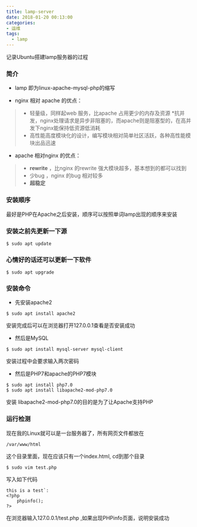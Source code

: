 ```yaml
---
title: lamp-server
date: 2018-01-20 00:13:00
categories: 
- 运维
tags:
  - lamp
---
```


记录Ubuntu搭建lamp服务器的过程



### 简介

* lamp 即为linux-apache-mysql-php的缩写

* nginx 相对 apache 的优点：

>   * 轻量级，同样起web 服务，比apache 占用更少的内存及资源
>   *抗并发，nginx处理请求是异步非阻塞的，而apache则是阻塞型的，在高并发下nginx能保持低资源低消耗
>   * 高性能高度模块化的设计，编写模块相对简单社区活跃，各种高性能模块出品迅速

* apache 相对nginx 的优点：

>   * **rewrite** ，比nginx 的rewrite 强大模块超多，基本想到的都可以找到
>   * 少bug ，nginx 的bug 相对较多
>   * **超稳定**

<!-- more -->
### 安装顺序

最好是PHP在Apache之后安装，顺序可以按照单词lamp出现的顺序来安装

### 安装之前先更新一下源

```
$ sudo apt update
```

### 心情好的话还可以更新一下软件

```
$ sudo apt upgrade
```

### 安装命令

* 先安装apache2

```
$ sudo apt install apache2
```

安装完成后可以在浏览器打开127.0.0.1查看是否安装成功

* 然后是MySQL

```
$ sudo apt install mysql-server mysql-client
```
安装过程中会要求输入两次密码

* 然后是PHP7和apache的PHP7模块

```
$ sudo apt install php7.0
$ sudo apt install libapache2-mod-php7.0
```
   安装 libapache2-mod-php7.0的目的是为了让Apache支持PHP

### 运行检测

现在我的Linux就可以是一台服务器了，所有网页文件都放在

```
/var/www/html
```

这个目录里面，现在应该只有一个index.html, cd到那个目录

```
$ sudo vim test.php
```


写入如下代码

```
this is a test`:   
<?php
    phpinfo();
?>
```

在浏览器输入127.0.0.1/test.php ,如果出现PHPinfo页面，说明安装成功
